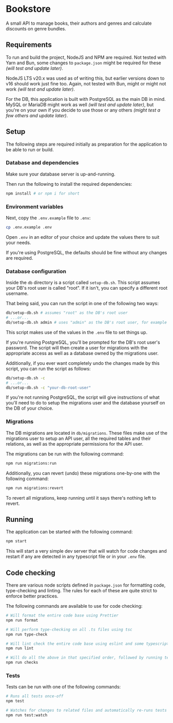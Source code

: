 # Bookstore

A small API to manage books, their authors and genres and calculate discounts on genre bundles.

## Requirements

To run and build the project, NodeJS and NPM are required. Not tested with Yarn and Bun, some changes to `package.json` might be required for these _(will test and update later)_.

NodeJS LTS v20.x was used as of writing this, but earlier versions down to v16 should work just fine too. Again, not tested with Bun, might or might not work _(will test and update later)_.

For the DB, this application is built with PostgreSQL as the main DB in mind. MySQL or MariaDB might work as well _(will test and update later)_, but you're on your own if you decide to use those or any others _(might test a few others and update later)_.

## Setup

The following steps are required initially as preparation for the application to be able to run or build.

### Database and dependencies

Make sure your database server is up-and-running.

Then run the following to install the required dependencies:

```sh
npm install # or npm i for short
```

### Environment variables

Next, copy the `.env.example` file to `.env`:

```sh
cp .env.example .env
```

Open `.env` in an editor of your choice and update the values there to suit your needs.

If you're using PostgreSQL, the defaults should be fine without any changes are required.

### Database configuration

Inside the `db` directory is a script called `setup-db.sh`. This script assumes your DB's root user is called "root". If it isn't, you can specify a different root username.

That being said, you can run the script in one of the following two ways:

```sh
db/setup-db.sh # assumes "root" as the DB's root user
# ...or...
db/setup-db.sh admin # uses "admin" as the DB's root user, for example
```

This script makes use of the values in the `.env` file to set things up.

If you're running PostgreSQL, you'll be prompted for the DB's root user's password. The script will then create a user for migrations with the appropriate access as well as a database owned by the migrations user.

Additionally, if you ever want completely undo the changes made by this script, you can run the script as follows:

```sh
db/setup-db.sh -c
# ...or...
db/setup-db.sh -c "your-db-root-user"
```

If you're not running PostgreSQL, the script will give instructions of what you'll need to do to setup the migrations user and the database yourself on the DB of your choice.

### Migrations

The DB migrations are located in `db/migrations`. These files make use of the migrations user to setup an API user, all the required tables and their relations, as well as the appropriate permissions for the API user.

The migrations can be run with the following command:

```sh
npm run migrations:run
```

Additionally, you can revert (undo) these migrations one-by-one with the following command:

```sh
npm run migrations:revert
```

To revert all migrations, keep running until it says there's nothing left to revert.

## Running

The application can be started with the following command:

```sh
npm start
```

This will start a very simple dev server that will watch for code changes and restart if any are detected in any typescript file or in your `.env` file.

## Code checking

There are various node scripts defined in `package.json` for formatting code, type-checking and linting. The rules for each of these are quite strict to enforce better practices.

The following commands are available to use for code checking:

```sh
# Will format the entire code base using Prettier
npm run format

# Will perform type-checking on all .ts files using tsc
npm run type-check

# Will lint check the entire code base using eslint and some typescript-specific plugins
npm run lint

# Will do all the above in that specified order, followed by running tests (see below)
npm run checks
```

### Tests

Tests can be run with one of the following commands:

```sh
# Runs all tests once-off
npm test

# Watches for changes to related files and automatically re-runs tests if any changes are detected
npm run test:watch
```
